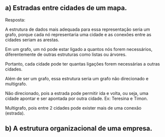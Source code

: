 ## a) Estradas entre cidades de um mapa.

Resposta:

A estrutura de dados mais adequada para essa representação seria um grafo, porque
cada nó representaria uma cidade e as conexões entre as cidades seriam as arestas.

Em um grafo, um nó pode estar ligado a quantos nós forem necessários, diferentemente de 
outras estruturas como listas ou árvores.

Portanto, cada cidade pode ter quantas ligações forem necessárias a outras cidades.

Além de ser um grafo, essa estrutura seria um grafo não direcionado e multigrafo.

Não direcionado, pois a estrada pode permitir ida e volta, ou seja, uma cidade
apontar e ser apontada por outra cidade. Ex: Teresina e Timon.

Multigrafo, pois entre 2 cidades pode exister mais de uma conexão (estrada).

## b) A estrutura organizacional de uma empresa.

